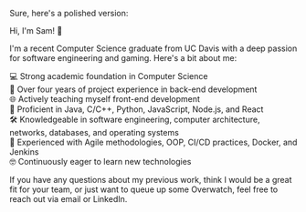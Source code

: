 Sure, here's a polished version:

Hi, I'm Sam! 👋

I'm a recent Computer Science graduate from UC Davis with a deep passion for software engineering and gaming. Here's a bit about me:

  💻 Strong academic foundation in Computer Science  
  🚀 Over four years of project experience in back-end development  
  🌐 Actively teaching myself front-end development  
  🔧 Proficient in Java, C/C++, Python, JavaScript, Node.js, and React  
  🛠️ Knowledgeable in software engineering, computer architecture, networks, databases, and operating systems  
  🔄 Experienced with Agile methodologies, OOP, CI/CD practices, Docker, and Jenkins  
  🤓 Continuously eager to learn new technologies  

If you have any questions about my previous work, think I would be a great fit for your team, or just want to queue up some Overwatch, feel free to reach out via email or LinkedIn.
